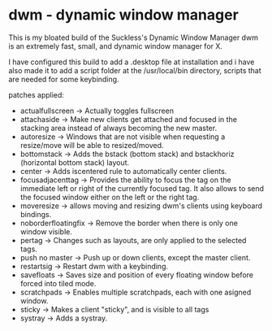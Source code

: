 # dwm - dynamic window manager
This is my bloated build of the Suckless's Dynamic Window Manager
dwm is an extremely fast, small, and dynamic window manager for X.


 I have configured this build to add a .desktop file at installation
and i have also made it to add a script folder at the /usr/local/bin directory,
scripts that are needed for some keybinding.

patches applied:
+ actualfullscreen -> Actually toggles fullscreen
+ attachaside -> Make new clients get attached and focused in the stacking area instead of always becoming the new master.
+ autoresize -> Windows that are not visible when requesting a resize/move will be able to resized/moved.
+ bottomstack -> Adds the bstack (bottom stack) and bstackhoriz (horizontal bottom stack) layout.
+ center -> Adds iscentered rule to automatically center clients.
+ focusadjacenttag -> Provides the ability to focus the tag on the immediate left or right of the currently focused tag. It also allows to send the focused window either on the left or the right tag.
+ moveresize -> allows moving and resizing dwm's clients using keyboard bindings.
+ noborderfloatingfix -> Remove the border when there is only one window visible.
+ pertag -> Changes such as layouts, are only applied to the selected tags.
+ push no master -> Push up or down  clients, except the master client.
+ restartsig -> Restart dwm with a keybinding.
+ savefloats -> Saves size and position of every floating window before forced into tiled mode.
+ scratchpads -> Enables multiple scratchpads, each with one asigned window.
+ sticky -> Makes a client "sticky", and is visible to all tags
+ systray -> Adds a systray.
